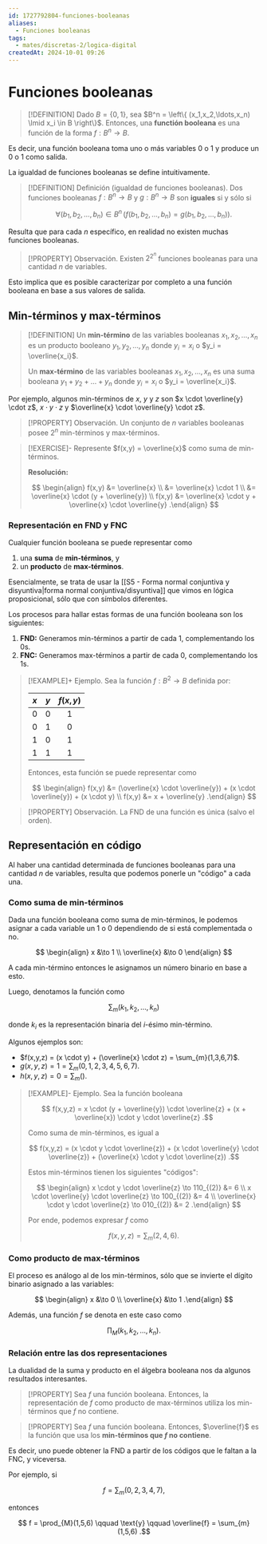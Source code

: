 ```yaml
---
id: 1727792804-funciones-booleanas
aliases:
  - Funciones booleanas
tags:
  - mates/discretas-2/logica-digital
createdAt: 2024-10-01 09:26
---
```


# Funciones booleanas

> [!DEFINITION]
> Dado $B = \left\{ 0, 1 \right\}$, sea $B^n = \left\{ (x_1,x_2,\ldots,x_n) \lmid x_i \in B \right\}$. Entonces, una **functión booleana** es una función de la forma $f: B^n \to B$.

Es decir, una función booleana toma uno o más variables $0$ o $1$ y produce un $0$ o $1$ como salida.

La igualdad de funciones booleanas se define intuitivamente.

> [!DEFINITION] Definición (igualdad de funciones booleanas).
> Dos funciones booleanas $f: B^n \to B$ y $g: B^n \to B$ son **iguales** si y sólo si
> 
> $$
> \forall (b_1,b_2,\ldots,b_n) \in B^n \, (f(b_1,b_2,\ldots,b_n) = g(b_1,b_2,\ldots,b_n))
> .$$

Resulta que para cada $n$ específico, en realidad no existen muchas funciones booleanas.

> [!PROPERTY] Observación.
> Existen $2^{2^n}$ funciones booleanas para una cantidad $n$ de variables.

Esto implica que es posible caracterizar por completo a una función booleana en base a sus valores de salida.

## Min-términos y max-términos

> [!DEFINITION]
> Un **min-término** de las variables booleanas $x_1,x_2,\ldots,x_n$ es un producto booleano $y_1,y_2,\ldots,y_n$ donde $y_i = x_i$ o $y_i = \overline{x_i}$.
> 
> 
> Un **max-término** de las variables booleanas $x_1,x_2,\ldots,x_n$ es una suma booleana $y_1 + y_2 + \ldots + y_n$ donde $y_i = x_i$ o $y_i = \overline{x_i}$.

Por ejemplo, algunos min-términos de $x$, $y$ y $z$ son $x \cdot \overline{y} \cdot z$, $x \cdot y \cdot z$ y $\overline{x} \cdot \overline{y} \cdot z$.

> [!PROPERTY] Observación.
> Un conjunto de $n$ variables booleanas posee $2^n$ min-términos y max-términos.

> [!EXERCISE]-
> Represente $f(x,y) = \overline{x}$ como suma de min-términos.
> 
> **Resolución:**
> 
> $$
> \begin{align}
> f(x,y) &= \overline{x} \\
>        &= \overline{x} \cdot 1 \\
>        &= \overline{x} \cdot (y + \overline{y}) \\
> f(x,y) &= \overline{x} \cdot y + \overline{x} \cdot \overline{y}
> .\end{align}
> $$

### Representación en FND y FNC

Cualquier función booleana se puede representar como

1. una **suma** de **min-términos**, y
2. un **producto** de **max-términos**.

Esencialmente, se trata de usar la [[S5 - Forma normal conjuntiva y disyuntiva|forma normal conjuntiva/disyuntiva]] que vimos en lógica proposicional, sólo que con símbolos diferentes.

Los procesos para hallar estas formas de una función booleana son los siguientes:

1. **FND:** Generamos min-términos a partir de cada $1$, complementando los $0$s.
2. **FNC:** Generamos max-términos a partir de cada $0$, complementando los $1$s.

> [!EXAMPLE]+ Ejemplo.
> Sea la función $f: B^2 \to B$ definida por:
> 
> 
> | $x$ | $y$ | $f(x,y)$ |
> | :-: | :-: | :------: |
> | $0$ | $0$ | $1$      |
> | $0$ | $1$ | $0$      |
> | $1$ | $0$ | $1$      |
> | $1$ | $1$ | $1$      |
> 
> Entonces, esta función se puede representar como
> 
> $$
> \begin{align}
> f(x,y) &= (\overline{x} \cdot \overline{y}) + (x \cdot \overline{y}) + (x \cdot y) \\
> f(x,y) &= x + \overline{y}
> .\end{align}
> $$

> [!PROPERTY] Observación.
> La FND de una función es única (salvo el orden).

## Representación en código

Al haber una cantidad determinada de funciones booleanas para una cantidad $n$ de variables, resulta que podemos ponerle un "código" a cada una.

### Como suma de min-términos

Dada una función booleana como suma de min-términos, le podemos asignar a cada variable un $1$ o $0$ dependiendo de si está complementada o no.

$$
\begin{align}
x &\to 1 \\
\overline{x} &\to 0
\end{align}
$$

A cada min-término entonces le asignamos un número binario en base a esto.

Luego, denotamos la función como

$$
\sum_{m}(k_1,k_2,\ldots,k_n)
$$

donde $k_i$ es la representación binaria del $i$-ésimo min-término.

Algunos ejemplos son:

- $f(x,y,z) = (x \cdot y) + (\overline{x} \cdot z) = \sum_{m}(1,3,6,7)$.
- $g(x,y,z) = 1 = \sum_{m}(0,1,2,3,4,5,6,7)$.
- $h(x,y,z) = 0 = \sum_{m}()$.

> [!EXAMPLE]- Ejemplo.
> Sea la función booleana
> 
> $$
> f(x,y,z) = x \cdot (y + \overline{y}) \cdot \overline{z} + (x + \overline{x}) \cdot y \cdot \overline{z}
> .$$
> 
> Como suma de min-términos, es igual a
> 
> $$
> f(x,y,z) = (x \cdot y \cdot \overline{z}) + (x \cdot \overline{y} \cdot \overline{z}) + (\overline{x} \cdot y \cdot \overline{z})
> .$$
> 
> Estos min-términos tienen los siguientes "códigos":
> 
> $$
> \begin{align}
> x \cdot y \cdot \overline{z} \to 110_{(2)} &= 6 \\
> x \cdot \overline{y} \cdot \overline{z} \to 100_{(2)} &= 4 \\
> \overline{x} \cdot y \cdot \overline{z} \to 010_{(2)} &= 2
> .\end{align}
> $$
> 
> Por ende, podemos expresar $f$ como
> 
> $$
> f(x,y,z) = \sum_{m}(2,4,6)
> .$$

### Como producto de max-términos

El proceso es análogo al de los min-términos, sólo que se invierte el dígito binario asignado a las variables:

$$
\begin{align}
x &\to 0 \\
\overline{x} &\to 1
.\end{align}
$$

Además, una función $f$ se denota en este caso como

$$
\prod_{M}(k_1,k_2,\ldots,k_n)
.$$

### Relación entre las dos representaciones

La dualidad de la suma y producto en el álgebra booleana nos da algunos resultados interesantes.

> [!PROPERTY]
> Sea $f$ una función booleana. Entonces, la representación de $f$ como producto de max-términos utiliza los min-términos que $f$ no contiene.

> [!PROPERTY]
> Sea $f$ una función booleana. Entonces, $\overline{f}$ es la función que usa los **min-términos que $f$ no contiene**.

Es decir, uno puede obtener la FND a partir de los códigos que le faltan a la FNC, y viceversa.

Por ejemplo, si

$$
f = \sum_m (0,2,3,4,7)
,$$

entonces

$$
f = \prod_{M}(1,5,6) \qquad \text{y} \qquad \overline{f} = \sum_{m}(1,5,6)
.$$
